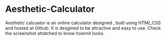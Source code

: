 # Aesthetic-Calculator
Aesthetic calcuator is an online calculator designed , buitl using HTML,CSS and hosted at Github. It is desgined to be attractive and easy to use. Check the screenshot attatched to know howmit looks.
